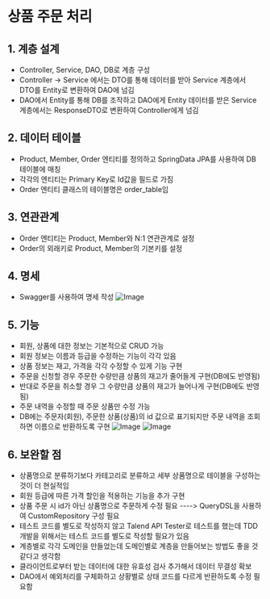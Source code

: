 # 상품 주문 처리
## 1. 계층 설계
- Controller, Service, DAO, DB로 계층 구성
- Controller -> Service 에서는 DTO를 통해 데이터를 받아 Service 계층에서 DTO를 Entity로 변환하여 DAO에 넘김
- DAO에서 Entity를 통해 DB를 조작하고 DAO에게 Entity 데이터를 받은 Service 계층에서는 ResponseDTO로 변환하여 Controller에게 넘김
## 2. 데이터 테이블
- Product, Member, Order 엔티티를 정의하고 SpringData JPA를 사용하여 DB 테이블에 매칭
- 각각의 엔티티는 Primary Key로 Id값을 필드로 가짐
- Order 엔티티 클래스의 테이블명은 order_table임
## 3. 연관관계
- Order 엔티티는 Product, Member와 N:1 연관관계로 설정
- Order의 외래키로 Product, Member의 기본키를 설정
## 4. 명세
- Swagger를 사용하여 명세 작성
![Image](https://github.com/user-attachments/assets/ed45dc06-490c-447a-bb2f-c1c2d8fe3ef3)
## 5. 기능
- 회원, 상품에 대한 정보는 기본적으로 CRUD 가능
- 회원 정보는 이름과 등급을 수정하는 기능이 각각 있음
- 상품 정보는 재고, 가격을 각각 수정할 수 있게 기능 구현
- 주문을 신청할 경우 주문한 수량만큼 상품의 재고가 줄어들게 구현(DB에도 반영됨)
- 반대로 주문을 취소할 경우 그 수량만큼 상품의 재고가 늘어나게 구현(DB에도 반영됨)
- 주문 내역을 수정할 때 주문 상품만 수정 가능
- DB에는 주문자(회원), 주문한 상품(상품)의 id 값으로 표기되지만 주문 내역을 조회하면 이름으로 반환하도록 구현
![Image](https://github.com/user-attachments/assets/561eca7e-3061-4789-9a0c-415605808e12)
![Image](https://github.com/user-attachments/assets/720b0523-f673-402f-a40d-c72a22f966e9)
## 6. 보완할 점
- 상품명으로 분류하기보다 카테고리로 분류하고 세부 상품명으로 테이블을 구성하는 것이 더 현실적임
- 회원 등급에 따른 가격 할인을 적용하는 기능을 추가 구현
- 상품 주문 시 id가 아닌 상품명으로 주문하게 수정 필요 ----> QueryDSL을 사용하여 CustomRepository 구성 필요
- 테스트 코드를 별도로 작성하지 않고 Talend API Tester로 테스트를 했는데 TDD 개발을 위해서는 테스트 코드를 별도로 작성할 필요가 있음
- 계층별로 각각 도메인을 만들었는데 도메인별로 계층을 만들어보는 방법도 좋을 것 같다고 생각함
- 클라이언트로부터 받는 데이터에 대한 유효성 검사 추가해서 데이터 무결성 확보
- DAO에서 예외처리를 구체화하고 상황별로 상태 코드를 다르게 반환하도록 수정 필요함

